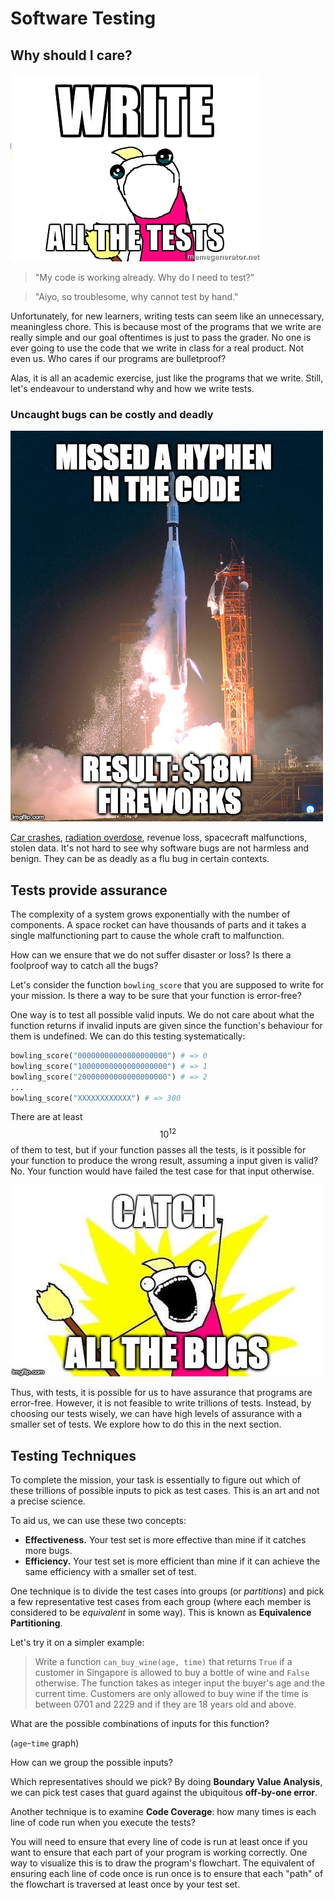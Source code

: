 # Software Testing

## Why should I care?

![](images/write_all_the_tests.jpg)

> "My code is working already. Why do I need to test?"

> "Aiyo, so troublesome, why cannot test by hand."

Unfortunately, for new learners, writing tests can seem like an unnecessary, meaningless chore. This is because most of the programs that we write are really simple and our goal oftentimes is just to pass the grader. No one is ever going to use the code that we write in class for a real product. Not even us. Who cares if our programs are bulletproof?

Alas, it is all an academic exercise, just like the programs that we write. Still, let's endeavour to understand why and how we write tests.

### Uncaught bugs can be costly and deadly

![](images/mariner_1_meme.jpg)

[Car crashes](http://blog.celerity.com/the-true-cost-of-a-software-bug),
[radiation overdose](https://en.wikipedia.org/wiki/Therac-25),
revenue loss, spacecraft malfunctions, stolen data.
It's not hard to see why software bugs are not harmless and benign.
They can be as deadly as a flu bug in certain contexts.

## Tests provide assurance

The complexity of a system grows exponentially with the number of components.
A space rocket can have thousands of parts and it takes a single malfunctioning
part to cause the whole craft to malfunction.

How can we ensure that we do not suffer disaster or loss? Is there a foolproof way
to catch all the bugs?

Let's consider the function `bowling_score` that you are supposed to write for your mission.
Is there a way to be sure that your function is error-free?

One way is to test all possible valid inputs.
We do not care about what the function returns if invalid inputs are given
since the function's behaviour for them is undefined.
We can do this testing systematically:

```python
bowling_score("00000000000000000000") # => 0
bowling_score("10000000000000000000") # => 1
bowling_score("20000000000000000000") # => 2
...
bowling_score("XXXXXXXXXXXX") # => 300
```

There are at least $$10^{12}$$ of them to test, but if your function passes all the
tests, is it possible for your function to produce the wrong result,
assuming a input given is valid? No. Your function would have failed the test
case for that input otherwise.

![](images/catch_all_the_bugs.jpg)

Thus, with tests, it is possible for us to have assurance that programs are error-free.
However, it is not feasible to write trillions of tests.
Instead, by choosing our tests wisely, we can have high levels of assurance
with a smaller set of tests. We explore how to do this in the next section.

## Testing Techniques

To complete the mission, your task is essentially to figure out which of these trillions
of possible inputs to pick as test cases. This is an art and not a precise science.

To aid us, we can use these two concepts:

- **Effectiveness.** Your test set is more effective than mine if it catches more bugs.
- **Efficiency.** Your test set is more efficient than mine if it can achieve the same efficiency with a smaller set of test.

One technique is to divide the test cases into groups (or *partitions*) and pick a few representative
test cases from each group (where each member is considered to be *equivalent* in some way).
This is known as **Equivalence Partitioning**.

Let's try it on a simpler example:

> Write a function `can_buy_wine(age, time)` that returns `True` if a customer in Singapore
is allowed to buy a bottle of wine and `False` otherwise.
The function takes as integer input the buyer's age and the current time.
Customers are only allowed to buy wine if the time is between 0701 and 2229
and if they are 18 years old and above.

What are the possible combinations of inputs for this function?

(`age`-`time` graph)

How can we group the possible inputs?

Which representatives should we pick?
By doing **Boundary Value Analysis**, we can pick test cases that guard against
the ubiquitous **off-by-one error**.

Another technique is to examine **Code Coverage**:
how many times is each line of code run when you execute the tests?

You will need to ensure that every line of code is run at least once
if you want to ensure that each part of your program is working correctly.
One way to visualize this is to draw the program's flowchart.
The equivalent of ensuring each line of code once is run once is to ensure that each "path"
of the flowchart is traversed at least once by your test set.

